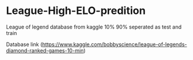 # League-High-ELO-predition
League of legend database from kaggle
10% 90% seperated as test and train

Database link (https://www.kaggle.com/bobbyscience/league-of-legends-diamond-ranked-games-10-min)
